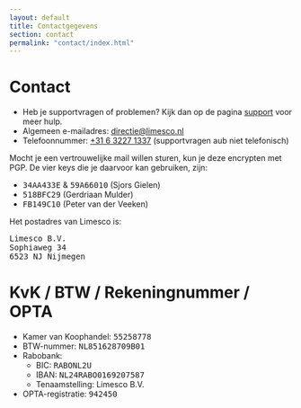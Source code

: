 ```yaml
---
layout: default
title: Contactgegevens
section: contact
permalink: "contact/index.html"
---
```

<div class="panel panel-primary">
  <div class="panel-heading">
    <h1>Contact</h1>
  </div>
  <div class="panel-body">
  <ul>
    <li>Heb je supportvragen of problemen? Kijk dan op de pagina <a
    href="/contact/support.html">support</a> voor meer hulp.</li>
    <li>Algemeen e-mailadres: <a href="mailto:directie@limesco.nl">directie@limesco.nl</a></li>
    <li>Telefoonnummer: <a href="tel:+31632271337">+31 6 3227 1337</a>
    (supportvragen aub niet telefonisch)</li>
  </ul>
  <p>Mocht je een vertrouwelijke mail willen sturen, kun je deze
  encrypten met PGP. De vier keys die je daarvoor kan gebruiken, zijn:</p>
  <ul>
    <li><tt>34AA433E</tt> &amp; <tt>59A66010</tt> (Sjors Gielen)</li>
    <li><tt>518BFC29</tt> (Gerdriaan Mulder)</li>
    <li><tt>FB149C10</tt> (Peter van der Veeken)</li>
  </ul>
  <p>Het postadres van Limesco is:</p>
  <pre>Limesco B.V.
Sophiaweg 34
6523 NJ Nijmegen</pre>
  </div>
</div>

<div class="panel panel-primary">
  <div class="panel-heading">
    <h1>KvK / BTW / Rekeningnummer / OPTA</h1>
  </div>
  <div class="panel-body">
  <ul>
    <li>Kamer van Koophandel: <tt>55258778</tt></li>
    <li>BTW-nummer: <tt>NL851628709B01</tt></li>
    <li>Rabobank:
    <ul>
      <li>BIC: <tt>RABONL2U</tt></li>
      <li>IBAN: <tt>NL24RABO0169207587</tt></li>
      <li>Tenaamstelling: Limesco B.V.</li>
    </ul></li>
    <li>OPTA-registratie: <tt>942450</tt></li>
  </ul>
  </div>
</div>
